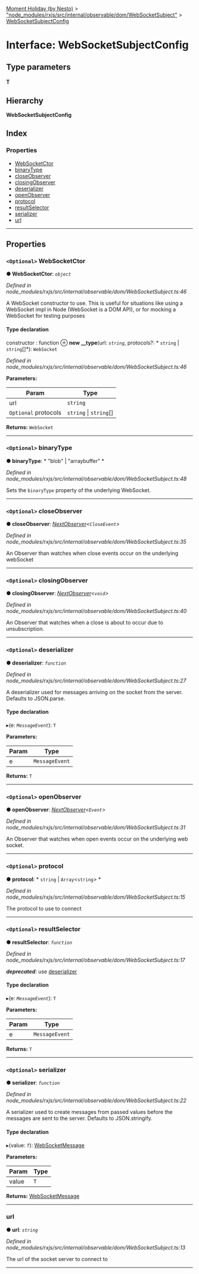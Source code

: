 [Moment Holiday (by Nesto)](../README.md) > ["node_modules/rxjs/src/internal/observable/dom/WebSocketSubject"](../modules/_node_modules_rxjs_src_internal_observable_dom_websocketsubject_.md) > [WebSocketSubjectConfig](../interfaces/_node_modules_rxjs_src_internal_observable_dom_websocketsubject_.websocketsubjectconfig.md)

# Interface: WebSocketSubjectConfig

## Type parameters
#### T 
## Hierarchy

**WebSocketSubjectConfig**

## Index

### Properties

* [WebSocketCtor](_node_modules_rxjs_src_internal_observable_dom_websocketsubject_.websocketsubjectconfig.md#websocketctor)
* [binaryType](_node_modules_rxjs_src_internal_observable_dom_websocketsubject_.websocketsubjectconfig.md#binarytype)
* [closeObserver](_node_modules_rxjs_src_internal_observable_dom_websocketsubject_.websocketsubjectconfig.md#closeobserver)
* [closingObserver](_node_modules_rxjs_src_internal_observable_dom_websocketsubject_.websocketsubjectconfig.md#closingobserver)
* [deserializer](_node_modules_rxjs_src_internal_observable_dom_websocketsubject_.websocketsubjectconfig.md#deserializer)
* [openObserver](_node_modules_rxjs_src_internal_observable_dom_websocketsubject_.websocketsubjectconfig.md#openobserver)
* [protocol](_node_modules_rxjs_src_internal_observable_dom_websocketsubject_.websocketsubjectconfig.md#protocol)
* [resultSelector](_node_modules_rxjs_src_internal_observable_dom_websocketsubject_.websocketsubjectconfig.md#resultselector)
* [serializer](_node_modules_rxjs_src_internal_observable_dom_websocketsubject_.websocketsubjectconfig.md#serializer)
* [url](_node_modules_rxjs_src_internal_observable_dom_websocketsubject_.websocketsubjectconfig.md#url)

---

## Properties

<a id="websocketctor"></a>

### `<Optional>` WebSocketCtor

**● WebSocketCtor**: *`object`*

*Defined in node_modules/rxjs/src/internal/observable/dom/WebSocketSubject.ts:46*

A WebSocket constructor to use. This is useful for situations like using a WebSocket impl in Node (WebSocket is a DOM API), or for mocking a WebSocket for testing purposes

#### Type declaration

 constructor : function
⊕ **new __type**(url: *`string`*, protocols?: * `string` &#124; `string`[]*): `WebSocket`

*Defined in node_modules/rxjs/src/internal/observable/dom/WebSocketSubject.ts:46*

**Parameters:**

| Param | Type |
| ------ | ------ |
| url | `string` |
| `Optional` protocols |  `string` &#124; `string`[]|

**Returns:** `WebSocket`

___
<a id="binarytype"></a>

### `<Optional>` binaryType

**● binaryType**: * "blob" &#124; "arraybuffer"
*

*Defined in node_modules/rxjs/src/internal/observable/dom/WebSocketSubject.ts:48*

Sets the `binaryType` property of the underlying WebSocket.

___
<a id="closeobserver"></a>

### `<Optional>` closeObserver

**● closeObserver**: *[NextObserver](_node_modules_rxjs_src_internal_types_.nextobserver.md)<`CloseEvent`>*

*Defined in node_modules/rxjs/src/internal/observable/dom/WebSocketSubject.ts:35*

An Observer than watches when close events occur on the underlying webSocket

___
<a id="closingobserver"></a>

### `<Optional>` closingObserver

**● closingObserver**: *[NextObserver](_node_modules_rxjs_src_internal_types_.nextobserver.md)<`void`>*

*Defined in node_modules/rxjs/src/internal/observable/dom/WebSocketSubject.ts:40*

An Observer that watches when a close is about to occur due to unsubscription.

___
<a id="deserializer"></a>

### `<Optional>` deserializer

**● deserializer**: *`function`*

*Defined in node_modules/rxjs/src/internal/observable/dom/WebSocketSubject.ts:27*

A deserializer used for messages arriving on the socket from the server. Defaults to JSON.parse.

#### Type declaration
▸(e: *`MessageEvent`*): `T`

**Parameters:**

| Param | Type |
| ------ | ------ |
| e | `MessageEvent` |

**Returns:** `T`

___
<a id="openobserver"></a>

### `<Optional>` openObserver

**● openObserver**: *[NextObserver](_node_modules_rxjs_src_internal_types_.nextobserver.md)<`Event`>*

*Defined in node_modules/rxjs/src/internal/observable/dom/WebSocketSubject.ts:31*

An Observer that watches when open events occur on the underlying web socket.

___
<a id="protocol"></a>

### `<Optional>` protocol

**● protocol**: * `string` &#124; `Array`<`string`>
*

*Defined in node_modules/rxjs/src/internal/observable/dom/WebSocketSubject.ts:15*

The protocol to use to connect

___
<a id="resultselector"></a>

### `<Optional>` resultSelector

**● resultSelector**: *`function`*

*Defined in node_modules/rxjs/src/internal/observable/dom/WebSocketSubject.ts:17*

*__deprecated__*: use [deserializer](_node_modules_rxjs_src_internal_observable_dom_websocketsubject_.websocketsubjectconfig.md#deserializer)

#### Type declaration
▸(e: *`MessageEvent`*): `T`

**Parameters:**

| Param | Type |
| ------ | ------ |
| e | `MessageEvent` |

**Returns:** `T`

___
<a id="serializer"></a>

### `<Optional>` serializer

**● serializer**: *`function`*

*Defined in node_modules/rxjs/src/internal/observable/dom/WebSocketSubject.ts:22*

A serializer used to create messages from passed values before the messages are sent to the server. Defaults to JSON.stringify.

#### Type declaration
▸(value: *`T`*): [WebSocketMessage](../modules/_node_modules_rxjs_src_internal_observable_dom_websocketsubject_.md#websocketmessage)

**Parameters:**

| Param | Type |
| ------ | ------ |
| value | `T` |

**Returns:** [WebSocketMessage](../modules/_node_modules_rxjs_src_internal_observable_dom_websocketsubject_.md#websocketmessage)

___
<a id="url"></a>

###  url

**● url**: *`string`*

*Defined in node_modules/rxjs/src/internal/observable/dom/WebSocketSubject.ts:13*

The url of the socket server to connect to

___

